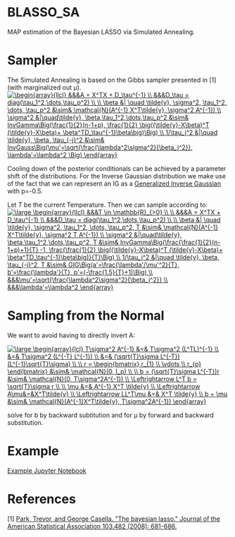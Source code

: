 # BLASSO_SA
MAP estimation of the Bayesian LASSO via Simulated Annealing.

# Sampler
The Simulated Annealing is based on the Gibbs sampler presented in [1] (with marginalized out &#956;).
<a href="https://www.codecogs.com/eqnedit.php?latex=\begin{array}{llcl}&space;&&&A&space;=&space;X^TX&space;&plus;&space;D_\tau^{-1}&space;\\&space;&&&D_\tau&space;=&space;diag(\tau_1^2,\dots,\tau_p^2)&space;\\&space;\\&space;\beta&space;&|&space;\quad&space;\tilde{y},&space;\sigma^2,&space;\tau_1^2,&space;\dots,&space;\tau_p^2&space;&\sim&&space;\mathcal{N}(A^{-1}&space;X^T\tilde{y},&space;\sigma^2&space;A^{-1})&space;\\&space;\sigma^2&space;&|\quad\tilde{y},&space;\beta,\tau_1^2,\dots,\tau_p^2&space;&\sim&&space;InvGamma\Big(\frac{1}{2}(n-1&plus;p),&space;\frac{1}{2}&space;\big((\tilde{y}-X\beta)^T&space;(\tilde{y}-X\beta)&plus;&space;\beta^TD_\tau^{-1}\beta\big)\Big)&space;\\&space;1/\tau_j^2&space;&|\quad&space;\tilde{y},&space;\beta,&space;\tau_{-j}^2&space;&\sim&&space;InvGauss\Big(\mu'=\sqrt{\frac{\lambda^2\sigma^2}{\beta_j^2}},&space;\lambda'=\lambda^2&space;\Big)&space;\end{array}" target="_blank"><img src="https://latex.codecogs.com/gif.latex?\begin{array}{llcl}&space;&&&A&space;=&space;X^TX&space;&plus;&space;D_\tau^{-1}&space;\\&space;&&&D_\tau&space;=&space;diag(\tau_1^2,\dots,\tau_p^2)&space;\\&space;\\&space;\beta&space;&|&space;\quad&space;\tilde{y},&space;\sigma^2,&space;\tau_1^2,&space;\dots,&space;\tau_p^2&space;&\sim&&space;\mathcal{N}(A^{-1}&space;X^T\tilde{y},&space;\sigma^2&space;A^{-1})&space;\\&space;\sigma^2&space;&|\quad\tilde{y},&space;\beta,\tau_1^2,\dots,\tau_p^2&space;&\sim&&space;InvGamma\Big(\frac{1}{2}(n-1&plus;p),&space;\frac{1}{2}&space;\big((\tilde{y}-X\beta)^T&space;(\tilde{y}-X\beta)&plus;&space;\beta^TD_\tau^{-1}\beta\big)\Big)&space;\\&space;1/\tau_j^2&space;&|\quad&space;\tilde{y},&space;\beta,&space;\tau_{-j}^2&space;&\sim&&space;InvGauss\Big(\mu'=\sqrt{\frac{\lambda^2\sigma^2}{\beta_j^2}},&space;\lambda'=\lambda^2&space;\Big)&space;\end{array}" title="\begin{array}{llcl} &&&A = X^TX + D_\tau^{-1} \\ &&&D_\tau = diag(\tau_1^2,\dots,\tau_p^2) \\ \\ \beta &| \quad \tilde{y}, \sigma^2, \tau_1^2, \dots, \tau_p^2 &\sim& \mathcal{N}(A^{-1} X^T\tilde{y}, \sigma^2 A^{-1}) \\ \sigma^2 &|\quad\tilde{y}, \beta,\tau_1^2,\dots,\tau_p^2 &\sim& InvGamma\Big(\frac{1}{2}(n-1+p), \frac{1}{2} \big((\tilde{y}-X\beta)^T (\tilde{y}-X\beta)+ \beta^TD_\tau^{-1}\beta\big)\Big) \\ 1/\tau_j^2 &|\quad \tilde{y}, \beta, \tau_{-j}^2 &\sim& InvGauss\Big(\mu'=\sqrt{\frac{\lambda^2\sigma^2}{\beta_j^2}}, \lambda'=\lambda^2 \Big) \end{array}" /></a>

Cooling down of the posterior conditionals can be achieved by a parameter shift of the distributions. For the Inverse Gaussian distribution we make use of the fact that we can represent an IG as a <a href="https://en.wikipedia.org/wiki/Generalized_inverse_Gaussian_distribution">Generalized Inverse Gaussian</a>
with p=-0.5.

Let <i>T</i> be the current Temperature. Then we can sample according to:
<a href="https://www.codecogs.com/eqnedit.php?latex=\large&space;\begin{array}{llcl}&space;&&&T&space;\in&space;\mathbb{R}_{>0}&space;\\&space;\\&space;&&&A&space;=&space;X^TX&space;&plus;&space;D_\tau^{-1}&space;\\&space;&&&D_\tau&space;=&space;diag(\tau_1^2,\dots,\tau_p^2)&space;\\&space;\\&space;\beta&space;&|&space;\quad&space;\tilde{y},&space;\sigma^2,&space;\tau_1^2,&space;\dots,&space;\tau_p^2,&space;T&space;&\sim&&space;\mathcal{N}(A^{-1}&space;X^T\tilde{y},&space;\sigma^2&space;T&space;A^{-1})&space;\\&space;\sigma^2&space;&|\quad\tilde{y},&space;\beta,\tau_1^2,\dots,\tau_p^2,&space;T&space;&\sim&&space;InvGamma\Big(\frac{\frac{1}{2}(n-1&plus;p)&plus;1}{T}&space;-1,&space;\frac{\frac{1}{2}&space;\big((\tilde{y}-X\beta)^T&space;(\tilde{y}-X\beta)&plus;&space;\beta^TD_\tau^{-1}\beta\big)}{T}\Big)&space;\\&space;1/\tau_j^2&space;&|\quad&space;\tilde{y},&space;\beta,&space;\tau_{-j}^2,&space;T&space;&\sim&&space;GIG\Big(a'=\frac{\lambda'/\mu'^2}{T},&space;b'=\frac{\lambda'}{T},&space;p'=(-\frac{1.5}{T}&plus;1)\Big)&space;\\&space;&&&\mu'=\sqrt{\frac{\lambda^2\sigma^2}{\beta_j^2}}&space;\\&space;&&&\lambda'=\lambda^2&space;\end{array}" target="_blank"><img src="https://latex.codecogs.com/gif.latex?\large&space;\begin{array}{llcl}&space;&&&T&space;\in&space;\mathbb{R}_{>0}&space;\\&space;\\&space;&&&A&space;=&space;X^TX&space;&plus;&space;D_\tau^{-1}&space;\\&space;&&&D_\tau&space;=&space;diag(\tau_1^2,\dots,\tau_p^2)&space;\\&space;\\&space;\beta&space;&|&space;\quad&space;\tilde{y},&space;\sigma^2,&space;\tau_1^2,&space;\dots,&space;\tau_p^2,&space;T&space;&\sim&&space;\mathcal{N}(A^{-1}&space;X^T\tilde{y},&space;\sigma^2&space;T&space;A^{-1})&space;\\&space;\sigma^2&space;&|\quad\tilde{y},&space;\beta,\tau_1^2,\dots,\tau_p^2,&space;T&space;&\sim&&space;InvGamma\Big(\frac{\frac{1}{2}(n-1&plus;p)&plus;1}{T}&space;-1,&space;\frac{\frac{1}{2}&space;\big((\tilde{y}-X\beta)^T&space;(\tilde{y}-X\beta)&plus;&space;\beta^TD_\tau^{-1}\beta\big)}{T}\Big)&space;\\&space;1/\tau_j^2&space;&|\quad&space;\tilde{y},&space;\beta,&space;\tau_{-j}^2,&space;T&space;&\sim&&space;GIG\Big(a'=\frac{\lambda'/\mu'^2}{T},&space;b'=\frac{\lambda'}{T},&space;p'=(-\frac{1.5}{T}&plus;1)\Big)&space;\\&space;&&&\mu'=\sqrt{\frac{\lambda^2\sigma^2}{\beta_j^2}}&space;\\&space;&&&\lambda'=\lambda^2&space;\end{array}" title="\large \begin{array}{llcl} &&&T \in \mathbb{R}_{>0} \\ \\ &&&A = X^TX + D_\tau^{-1} \\ &&&D_\tau = diag(\tau_1^2,\dots,\tau_p^2) \\ \\ \beta &| \quad \tilde{y}, \sigma^2, \tau_1^2, \dots, \tau_p^2, T &\sim& \mathcal{N}(A^{-1} X^T\tilde{y}, \sigma^2 T A^{-1}) \\ \sigma^2 &|\quad\tilde{y}, \beta,\tau_1^2,\dots,\tau_p^2, T &\sim& InvGamma\Big(\frac{\frac{1}{2}(n-1+p)+1}{T} -1, \frac{\frac{1}{2} \big((\tilde{y}-X\beta)^T (\tilde{y}-X\beta)+ \beta^TD_\tau^{-1}\beta\big)}{T}\Big) \\ 1/\tau_j^2 &|\quad \tilde{y}, \beta, \tau_{-j}^2, T &\sim& GIG\Big(a'=\frac{\lambda'/\mu'^2}{T}, b'=\frac{\lambda'}{T}, p'=(-\frac{1.5}{T}+1)\Big) \\ &&&\mu'=\sqrt{\frac{\lambda^2\sigma^2}{\beta_j^2}} \\ &&&\lambda'=\lambda^2 \end{array}" /></a>


# Sampling from the Normal
We want to avoid having to directly invert A:

<a href="https://www.codecogs.com/eqnedit.php?latex=\large&space;\begin{array}{lcl}&space;T\sigma^2&space;A^{-1}&space;&=&&space;T\sigma^2&space;(L^TL)^{-1}&space;\\&space;&=&&space;T\sigma^2&space;(L^{-T}&space;L^{-1})&space;\\&space;&=&&space;(\sqrt{T}\sigma&space;L^{-T})&space;(L^{-1}\sqrt{T}\sigma)&space;\\&space;\\&space;r&space;=&space;\begin{bmatrix}&space;r_{1}&space;\\&space;\vdots&space;\\&space;r_{p}&space;\end{bmatrix}&space;&\sim&&space;\mathcal{N}(0,&space;I_p)&space;\\&space;\\&space;b&space;=&space;(\sqrt{T}\sigma&space;L^{-T})r&space;&\sim&&space;\mathcal{N}(0,&space;T\sigma^2A^{-1})&space;\\&space;\Leftrightarrow&space;L^T&space;b&space;=&space;\sqrt{T}\sigma&space;r&space;\\&space;\\&space;\mu&space;&=&&space;A^{-1}&space;X^T&space;\tilde{y}&space;\\&space;\Leftrightarrow&space;A\mu&=&X^T\tilde{y}&space;\\&space;\Leftrightarrow&space;LL^T\mu&space;&=&&space;X^T&space;\tilde{y}&space;\\&space;b&space;&plus;&space;\mu&space;&\sim&&space;\mathcal{N}(A^{-1}X^T\tilde{y},&space;T\sigma^2A^{-1})&space;\end{array}" target="_blank"><img src="https://latex.codecogs.com/gif.latex?\large&space;\begin{array}{lcl}&space;T\sigma^2&space;A^{-1}&space;&=&&space;T\sigma^2&space;(L^TL)^{-1}&space;\\&space;&=&&space;T\sigma^2&space;(L^{-T}&space;L^{-1})&space;\\&space;&=&&space;(\sqrt{T}\sigma&space;L^{-T})&space;(L^{-1}\sqrt{T}\sigma)&space;\\&space;\\&space;r&space;=&space;\begin{bmatrix}&space;r_{1}&space;\\&space;\vdots&space;\\&space;r_{p}&space;\end{bmatrix}&space;&\sim&&space;\mathcal{N}(0,&space;I_p)&space;\\&space;\\&space;b&space;=&space;(\sqrt{T}\sigma&space;L^{-T})r&space;&\sim&&space;\mathcal{N}(0,&space;T\sigma^2A^{-1})&space;\\&space;\Leftrightarrow&space;L^T&space;b&space;=&space;\sqrt{T}\sigma&space;r&space;\\&space;\\&space;\mu&space;&=&&space;A^{-1}&space;X^T&space;\tilde{y}&space;\\&space;\Leftrightarrow&space;A\mu&=&X^T\tilde{y}&space;\\&space;\Leftrightarrow&space;LL^T\mu&space;&=&&space;X^T&space;\tilde{y}&space;\\&space;b&space;&plus;&space;\mu&space;&\sim&&space;\mathcal{N}(A^{-1}X^T\tilde{y},&space;T\sigma^2A^{-1})&space;\end{array}" title="\large \begin{array}{lcl} T\sigma^2 A^{-1} &=& T\sigma^2 (L^TL)^{-1} \\ &=& T\sigma^2 (L^{-T} L^{-1}) \\ &=& (\sqrt{T}\sigma L^{-T}) (L^{-1}\sqrt{T}\sigma) \\ \\ r = \begin{bmatrix} r_{1} \\ \vdots \\ r_{p} \end{bmatrix} &\sim& \mathcal{N}(0, I_p) \\ \\ b = (\sqrt{T}\sigma L^{-T})r &\sim& \mathcal{N}(0, T\sigma^2A^{-1}) \\ \Leftrightarrow L^T b = \sqrt{T}\sigma r \\ \\ \mu &=& A^{-1} X^T \tilde{y} \\ \Leftrightarrow A\mu&=&X^T\tilde{y} \\ \Leftrightarrow LL^T\mu &=& X^T \tilde{y} \\ b + \mu &\sim& \mathcal{N}(A^{-1}X^T\tilde{y}, T\sigma^2A^{-1}) \end{array}" /></a>

solve for b by backward subtitution and for &#956; by forward and backward substitution.

# Example
<a href="https://github.com/FabricioArendTorres/BLASSO_SA/blob/master/Diagnostics%20Artificial%20Data.ipynb">Example Jupyter Notebook</a>

# References

[1] <a href="https://www.tandfonline.com/doi/abs/10.1198/016214508000000337">Park, Trevor, and George Casella. "The bayesian lasso." Journal of the American Statistical Association 103.482 (2008): 681-686.</a>
